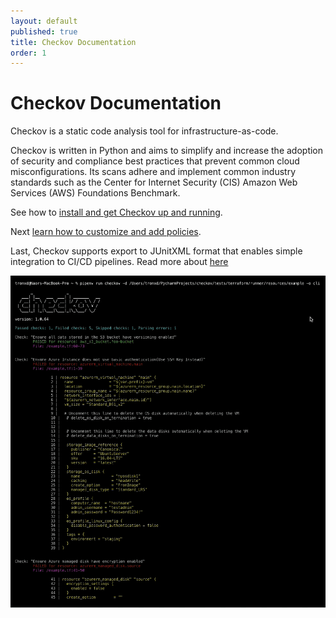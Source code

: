 ```yaml
---
layout: default
published: true
title: Checkov Documentation
order: 1
---
```


# Checkov Documentation

Checkov is a static code analysis tool for infrastructure-as-code. 



Checkov is written in Python and aims to simplify and increase the adoption of security and compliance best practices that prevent common cloud misconfigurations. Its scans adhere and implement common industry standards such as the Center for Internet Security (CIS) Amazon Web Services (AWS) Foundations Benchmark.


See how to [install and get Checkov up and running](Introduction/GettingStarted.md).

Next [learn how to customize and add policies](Introduction/Policies.md).

Last, Checkov supports export to JUnitXML format that enables simple integration to CI/CD pipelines. Read more about [here](Results.md) 


![](checkov-recording.gif)
